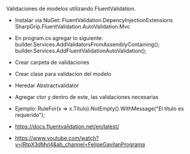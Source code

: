 Validaciones de modelos utilizando FluentValidation.
- Instalar via NuGet:
  FluentValidation.DepencyInjectionExtensions
  SharpGrip.FluentValidation.AutoValidation.Mvc

- En program.cs agregar lo siguiente:
 builder.Services.AddValidatorsFromAssemblyContaining<Program>();
 builder.Services.AddFluentValidationAutoValidation();

- Crear carpeta de validaciones
- Crear clase para validacion del modelo
- Heredar Abstractvalidator<clase a validar>
- Agregar ctor y dentro de este, las validaciones necesarias
- Ejemplo:
RuleFor(x => x.Titulo).NotEmpty().WithMessage("El título es requerido");

- https://docs.fluentvalidation.net/en/latest/
- https://www.youtube.com/watch?v=IRtpX3dMyl4&ab_channel=FelipeGavilanPrograma
